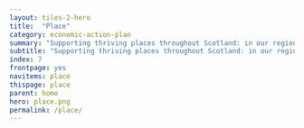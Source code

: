 ```yaml
---
layout: tiles-2-hero
title:  "Place"
category: economic-action-plan
summary: "Supporting thriving places throughout Scotland: in our regions, cities, towns and the rural economy."
subtitle: "Supporting thriving places throughout Scotland: in our regions, cities, towns and the rural economy."
index: 7
frontpage: yes
navitems: place
thispage: place
parent: home
hero: place.png
permalink: /place/
---
```


